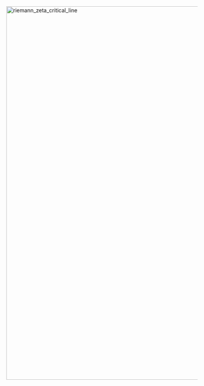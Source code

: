 <img width="2380" height="980" alt="riemann_zeta_critical_line" src="https://github.com/user-attachments/assets/43cc472b-8673-4b70-b48e-d894411502d2" />
